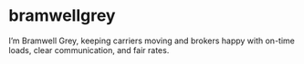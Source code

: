 # bramwellgrey

I’m Bramwell Grey, keeping carriers moving and brokers happy with on-time loads, clear communication, and fair rates.
